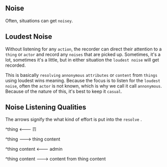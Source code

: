 ## Noise
Often, situations can get `noisey`.

## Loudest Noise
Without listening for any `action`, the recorder can direct their attention to a `thing` or `actor` and record any `noises` that are picked up.  Sometimes, it's a lot, sometimes it's a little, but in either situation the `loudest noise` will get recorded.

This is basically `resolving` `annonymous` `attributes` or `content` from `things` using loudest wins meaning.  Because the focus is to listen for the `loudest noise`, often the `actor` is not known, which is why we call it call `annonymous`.  Because of the nature of this, it's best to keep it `casual`.

## Noise Listening Qualities

The arrows signify the what kind of effort is put into the `resolve` .

^thing <--- ☶

^thing ---> thing content

^thing content <--- admin

^thing content ---> content from thing content